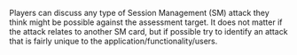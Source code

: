 Players can discuss any type of Session Management (SM) attack they think might be possible against the assessment target. It does not matter if the attack relates to another SM card, but if possible try to identify an attack that is fairly unique to the application/functionality/users.
